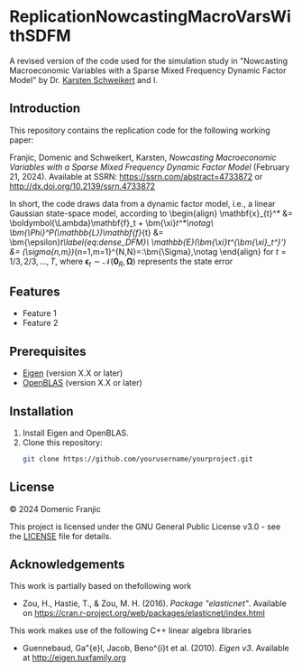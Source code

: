 # ReplicationNowcastingMacroVarsWithSDFM
A revised version of the code used for the simulation study in "Nowcasting Macroeconomic Variables with a Sparse Mixed Frequency Dynamic Factor Model" by Dr. [Karsten Schweikert](https://github.com/karstenschweikert) and I.

## Introduction

This repository contains the replication code for the following working paper:

Franjic, Domenic and Schweikert, Karsten, *Nowcasting Macroeconomic Variables with a Sparse Mixed Frequency Dynamic Factor Model* (February 21, 2024). Available at SSRN: https://ssrn.com/abstract=4733872 or http://dx.doi.org/10.2139/ssrn.4733872

In short, the code draws data from a dynamic factor model, i.e., a linear Gaussian state-space model, according to
\begin{align}
	\mathbf{x}_{t}^* &= \boldymbol{\Lambda}\mathbf{f}_t + \bm{\xi}_t^*\notag\\
    \bm{\Phi}^P(\mathbb{L})\mathbf{f}_{t} &= \bm{\epsilon}_t\label{eq:dense_DFM}\\
    \mathbb{E}(\bm{\xi}_t^*{\bm{\xi}_t^*}') &= (\sigma_{n,m})_{n=1,m=1}^{N,N}=:\bm{\Sigma},\notag
\end{align}
for $t=1/3,2/3,\dots,T$, where $\bm{\epsilon}_t\sim\mathcal{N}(\mathbf{0}_R,\bm{\Omega})$ represents the state error

## Features

- Feature 1
- Feature 2

## Prerequisites

- [Eigen](https://eigen.tuxfamily.org/) (version X.X or later)
- [OpenBLAS](https://www.openblas.net/) (version X.X or later)

## Installation

1. Install Eigen and OpenBLAS.
2. Clone this repository:
   ```bash
   git clone https://github.com/yourusername/yourproject.git

## License

© 2024 Domenic Franjic

This project is licensed under the GNU General Public License v3.0 - see the [LICENSE](LICENSE) file for details.

## Acknowledgements

This work is partially based on thefollowing work

- Zou, H., Hastie, T., & Zou, M. H. (2016). *Package "elasticnet"*. Available on https://cran.r-project.org/web/packages/elasticnet/index.html

This work makes use of the following C++ linear algebra libraries

- Guennebaud, Ga\"{e}l,  Jacob, Beno\^{i}t et al. (2010). *Eigen v3*. Available at http://eigen.tuxfamily.org
